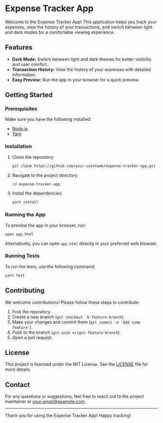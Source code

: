# Expense Tracker App

Welcome to the Expense Tracker App! This application helps you track your expenses, view the history of your transactions, and switch between light and dark modes for a comfortable viewing experience.

## Features

- **Dark Mode:** Switch between light and dark themes for better visibility and user comfort.
- **Transaction History:** View the history of your expenses with detailed information.
- **Easy Preview:** Run the app in your browser for a quick preview.

## Getting Started

### Prerequisites

Make sure you have the following installed:

- [Node.js](https://nodejs.org/)
- [Yarn](https://yarnpkg.com/)

### Installation

1. Clone the repository:

   ```bash
   git clone https://github.com/your-username/expense-tracker-app.git
   ```

2. Navigate to the project directory:

   ```bash
   cd expense-tracker-app
   ```

3. Install the dependencies:

   ```bash
   yarn install
   ```

### Running the App

To preview the app in your browser, run:

```bash
open app.html
```

Alternatively, you can open `app.html` directly in your preferred web browser.

### Running Tests

To run the tests, use the following command:

```bash
yarn test
```

## Contributing

We welcome contributions! Please follow these steps to contribute:

1. Fork the repository.
2. Create a new branch (`git checkout -b feature-branch`).
3. Make your changes and commit them (`git commit -m 'Add some feature'`).
4. Push to the branch (`git push origin feature-branch`).
5. Open a pull request.

## License

This project is licensed under the MIT License. See the [LICENSE](LICENSE) file for more details.

## Contact

For any questions or suggestions, feel free to reach out to the project maintainer at your-email@example.com.

---

Thank you for using the Expense Tracker App! Happy tracking!

